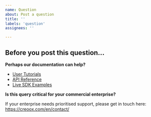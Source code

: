 ```yaml
---
name: Question
about: Post a question
title: ''
labels: 'question'
assignees: ''

---
```


## Before you post this question...

**Perhaps our documentation can help?**

* [User Tutorials](https://xeokit.notion.site/xeokit-Documentation-4598591fcedb4889bf8896750651f74e)
* [API Reference](https://xeokit.github.io/xeokit-sdk/docs/)
* [Live SDK Examples](https://xeokit.github.io/xeokit-sdk/examples/index.html)

**Is this query critical for your commercial enterprise?**

If your enterprise needs prioritised support, please get in touch here: https://creoox.com/en/contact/
